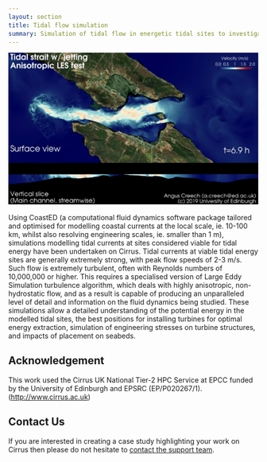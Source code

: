 ```yaml
---
layout: section
title: Tidal flow simulation
summary: Simulation of tidal flow in energetic tidal sites to investigate tidal energy potential and optimise tidal energy extraction, evaluate engineering stresses on tidal turbines, and impacts on seabeds of placement of tidal turbines.
---
```

![Tidal_Flow](tidal_flow.png)

Using CoastED   (a computational fluid dynamics software package tailored and optimised for modelling coastal currents 
at the local scale, ie. 10-100 km, whilst also resolving engineering scales, ie. smaller than 1 m), simulations modelling 
tidal currents at sites considered viable for tidal energy have been undertaken on Cirrus. Tidal currents at viable tidal 
energy sites are generally extremely strong, with peak flow speeds of 2-3 m/s. Such flow is extremely turbulent, often 
with Reynolds numbers of 10,000,000 or higher. This requires a specialised version of Large Eddy Simulation turbulence 
algorithm, which deals with highly anisotropic, non-hydrostatic flow, and as a result is capable of producing an 
unparalleled level of detail and information on the fluid dynamics being studied. These simulations allow a detailed 
understanding of the potential energy in the modelled tidal sites, the best positions for installing turbines for optimal 
energy extraction, simulation of engineering stresses on turbine structures, and impacts of placement on seabeds.

## Acknowledgement

This work used the Cirrus UK National Tier-2 HPC Service at EPCC funded by the University of Edinburgh and EPSRC (EP/P020267/1). (http://www.cirrus.ac.uk)  

## Contact Us

If you are interested in creating a case study highlighting your work on Cirrus then please do not hesitate to
[contact the support team](../support/).
